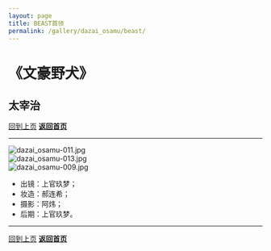 ```yaml
---
layout: page
title: BEAST首领
permalink: /gallery/dazai_osamu/beast/
---
```


<haed>
    <link rel="stylesheet" href="/css/gallery.css">
</haed>

# 《文豪野犬》

## 太宰治

[回到上页](../)
[**返回首页**](https://www.jumern.com/)

---

<div class="gallery-container">
    <div class="gallery-item landscape">
        <picture>
            <source srcset="https://image.jumern.com/cosplay/dazai_osamu/beast/dazai_osamu-011.avif" type="image/avif">
            <source srcset="https://image.jumern.com/cosplay/dazai_osamu/beast/dazai_osamu-011.webp" type="image/webp">
            <img src="https://image.jumern.com/cosplay/dazai_osamu/beast/dazai_osamu-011.jpg" alt="dazai_osamu-011.jpg" loading="lazy">
        </picture>
    </div>
    <div class="gallery-item portrait">
        <picture>
            <source srcset="https://image.jumern.com/cosplay/dazai_osamu/beast/dazai_osamu-013.avif" type="image/avif">
            <source srcset="https://image.jumern.com/cosplay/dazai_osamu/beast/dazai_osamu-013.webp" type="image/webp">
            <img src="https://image.jumern.com/cosplay/dazai_osamu/beast/dazai_osamu-013.jpg" alt="dazai_osamu-013.jpg" loading="lazy">
        </picture>
    </div>
    <div class="gallery-item portrait">
        <picture>
            <source srcset="https://image.jumern.com/cosplay/dazai_osamu/beast/dazai_osamu-009.avif" type="image/avif">
            <source srcset="https://image.jumern.com/cosplay/dazai_osamu/beast/dazai_osamu-009.webp" type="image/webp">
            <img src="https://image.jumern.com/cosplay/dazai_osamu/beast/dazai_osamu-009.jpg" alt="dazai_osamu-009.jpg" loading="lazy">
        </picture>
    </div>
</div>

- 出镜：上官玖梦；
- 妆造：郝连希；
- 摄影：阿炜；
- 后期：上官玖梦。

---

[回到上页](../)
[**返回首页**](https://www.jumern.com/)
